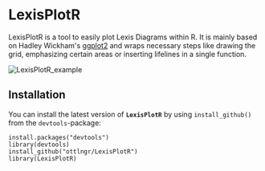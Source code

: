 # LexisPlotR


LexisPlotR is a tool to easily plot Lexis Diagrams within R. It is mainly based on Hadley Wickham's [ggplot2](https://github.com/hadley/ggplot2) and wraps necessary steps like drawing the grid, emphasizing certain areas or inserting lifelines in a single function.

![LexisPlotR_example](https://github.com/ottlngr/LexisPlotR/blob/master/LexisPlotR_example.png)

## Installation

You can install the latest version of **`LexisPlotR`** by using `install_github()` from the `devtools`-package:

    install.packages("devtools")
    library(devtools)
    install_github("ottlngr/LexisPlotR")
    library(LexisPlotR)